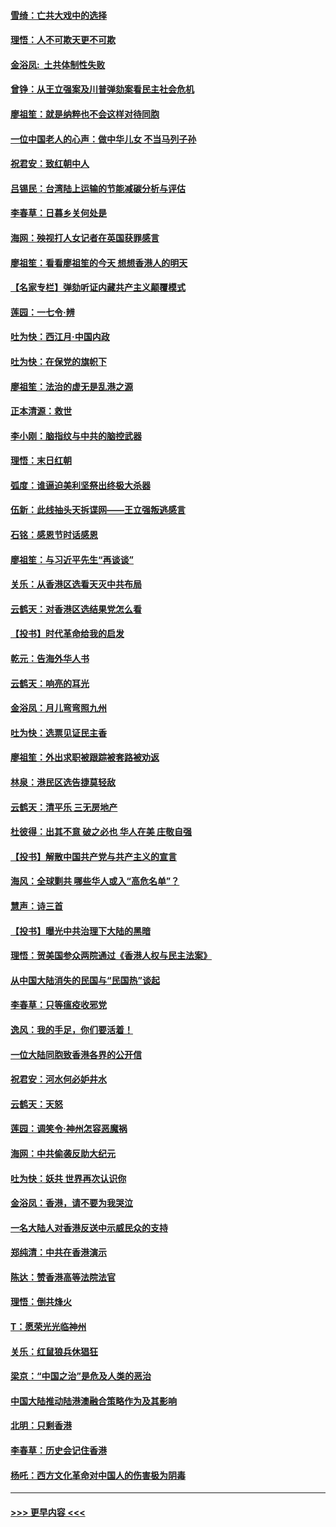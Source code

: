 #### [雪绮：亡共大戏中的选择](../pages/nsc993/n11699922.md?t=12042255) 
#### [理悟：人不可欺天更不可欺](../pages/nsc993/n11699657.md?t=12042255) 
#### [金浴凤:  土共体制性失败](../pages/nsc993/n11699361.md?t=12042255) 
#### [曾铮：从王立强案及川普弹劾案看民主社会危机](../pages/nsc993/n11699318.md?t=12042255) 
#### [廖祖笙：就是纳粹也不会这样对待同胞](../pages/nsc993/n11697658.md?t=12042255) 
#### [一位中国老人的心声：做中华儿女 不当马列子孙](../pages/nsc993/n11697525.md?t=12042255) 
#### [祝君安：致红朝中人](../pages/nsc993/n11697518.md?t=12042255) 
#### [吕锡民：台湾陆上运输的节能减碳分析与评估](../pages/nsc993/n11694983.md?t=12042255) 
#### [李春草：日暮乡关何处是](../pages/nsc993/n11694805.md?t=12042255) 
#### [海网：殃视打人女记者在英国获罪感言](../pages/nsc993/n11693832.md?t=12042255) 
#### [廖祖笙：看看廖祖笙的今天 想想香港人的明天](../pages/nsc993/n11693707.md?t=12042255) 
#### [【名家专栏】弹劾听证内藏共产主义颠覆模式](../pages/nsc993/n11693563.md?t=12042255) 
#### [莲园：一七令‧辨](../pages/nsc993/n11692558.md?t=12042255) 
#### [吐为快：西江月·中国内政](../pages/nsc993/n11692071.md?t=12042255) 
#### [吐为快：在保党的旗帜下](../pages/nsc993/n11691188.md?t=12042255) 
#### [廖祖笙：法治的虚无是乱港之源](../pages/nsc993/n11690605.md?t=12042255) 
#### [正本清源：救世](../pages/nsc993/n11689134.md?t=12042255) 
#### [李小刚：脑指纹与中共的脑控武器](../pages/nsc993/n11688900.md?t=12042255) 
#### [理悟：末日红朝](../pages/nsc993/n11688829.md?t=12042255) 
#### [弧度：谁逼迫美利坚祭出终极大杀器](../pages/nsc993/n11688735.md?t=12042255) 
#### [伍新：此线抽头天拆谍网——王立强叛逃感言](../pages/nsc993/n11687981.md?t=12042255) 
#### [石铭：感恩节时话感恩](../pages/nsc993/n11687568.md?t=12042255) 
#### [廖祖笙：与习近平先生“再谈谈”](../pages/nsc993/n11687005.md?t=12042255) 
#### [关乐：从香港区选看天灭中共布局](../pages/nsc993/n11686647.md?t=12042255) 
#### [云鹤天：对香港区选结果党怎么看](../pages/nsc993/n11686216.md?t=12042255) 
#### [【投书】时代革命给我的启发](../pages/nsc993/n11684287.md?t=12042255) 
#### [乾元：告海外华人书](../pages/nsc993/n11684044.md?t=12042255) 
#### [云鹤天：响亮的耳光](../pages/nsc993/n11684254.md?t=12042255) 
#### [金浴凤：月儿弯弯照九州](../pages/nsc993/n11684231.md?t=12042255) 
#### [吐为快：选票见证民主香](../pages/nsc993/n11684206.md?t=12042255) 
#### [廖祖笙：外出求职被跟踪被套路被劝返](../pages/nsc993/n11683874.md?t=12042255) 
#### [林泉：港民区选告捷莫轻敌](../pages/nsc993/n11683930.md?t=12042255) 
#### [云鹤天：清平乐 三无房地产](../pages/nsc993/n11681521.md?t=12042255) 
#### [杜彼得：出其不意 破之必也 华人在美 庄敬自强](../pages/nsc993/n11679554.md?t=12042255) 
#### [【投书】解散中国共产党与共产主义的宣言](../pages/nsc993/n11679177.md?t=12042255) 
#### [海风：全球剿共 哪些华人或入“高危名单”？](../pages/nsc993/n11678617.md?t=12042255) 
#### [慧声：诗三首](../pages/nsc993/n11678848.md?t=12042255) 
#### [【投书】曝光中共治理下大陆的黑暗](../pages/nsc993/n11678674.md?t=12042255) 
#### [理悟：贺美国参众两院通过《香港人权与民主法案》](../pages/nsc993/n11678104.md?t=12042255) 
#### [从中国大陆消失的民国与“民国热”谈起](../pages/nsc993/n11678075.md?t=12042255) 
#### [李春草：只等瘟疫收邪党](../pages/nsc993/n11677308.md?t=12042255) 
#### [逸风：我的手足，你们要活着！](../pages/nsc993/n11676352.md?t=12042255) 
#### [一位大陆同胞致香港各界的公开信](../pages/nsc993/n11675761.md?t=12042255) 
#### [祝君安：河水何必妒井水](../pages/nsc993/n11675746.md?t=12042255) 
#### [云鹤天：天怒](../pages/nsc993/n11675718.md?t=12042255) 
#### [莲园：调笑令‧神州怎容恶魔祸](../pages/nsc993/n11675648.md?t=12042255) 
#### [海网：中共偷袭反助大纪元](../pages/nsc993/n11673515.md?t=12042255) 
#### [吐为快：妖共 世界再次认识你](../pages/nsc993/n11673506.md?t=12042255) 
#### [金浴凤：香港，请不要为我哭泣](../pages/nsc993/n11673248.md?t=12042255) 
#### [一名大陆人对香港反送中示威民众的支持](../pages/nsc993/n11672615.md?t=12042255) 
#### [郑纯清：中共在香港演示](../pages/nsc993/n11670539.md?t=12042255) 
#### [陈达：赞香港高等法院法官](../pages/nsc993/n11669542.md?t=12042255) 
#### [理悟：倒共烽火](../pages/nsc993/n11668844.md?t=12042255) 
#### [T：愿荣光光临神州](../pages/nsc993/n11668421.md?t=12042255) 
#### [关乐：红鼠狼兵休猖狂](../pages/nsc993/n11668378.md?t=12042255) 
#### [梁京：“中国之治”是危及人类的恶治](../pages/nsc993/n11668328.md?t=12042255) 
#### [中国大陆推动陆港澳融合策略作为及其影响](../pages/nsc993/n11668157.md?t=12042255) 
#### [北明：只剩香港](../pages/nsc993/n11668002.md?t=12042255) 
#### [李春草：历史会记住香港](../pages/nsc993/n11667927.md?t=12042255) 
#### [杨吒：西方文化革命对中国人的伤害极为阴毒](../pages/nsc993/n11664521.md?t=12042255) 

----
#### [ >>> 更早内容 <<< ](../indexes/nsc993-earlier.md)
